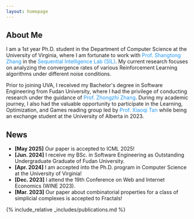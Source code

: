 ```yaml
---
layout: homepage
---
```


## About Me

I am a 1st year Ph.D. student in the Department of Computer Science at the University of Virginia, where I am fortunate to work with <a href="https://shangtongzhang.github.io/" style="text-decoration: none; color: #2196F3;">Prof. Shangtong Zhang</a> in the <a href="https://github.com/Sequential-Intelligence-Lab" style="text-decoration: none; color: #2196F3;">Sequential Intelligence Lab (SIL)</a>. My current research focuses on analyzing the convergence rates of various Reinforcement Learning algorithms under different noise conditions.

Prior to joining UVA, I received my Bachelor's degree in Software Engineering from Fudan University, where I had the privilege of conducting research under the guidance of <a href="https://scholar.google.com/citations?user=DrcEuSkAAAAJ" style="text-decoration: none; color: #2196F3;">Prof. Zhongzhi Zhang</a>. During my academic journey, I also had the valuable opportunity to participate in the Learning, Optimization, and Games reading group led by <a href="https://xiaoqitan.org/" style="text-decoration: none; color: #2196F3;">Prof. Xiaoqi Tan</a> while being an exchange student at the University of Alberta in 2023.

## News
- **[May 2025]** Our paper is accepted to ICML 2025!
- **[Jun. 2024]** I receive my BSc. in Software Engineering as Outstanding Undergraduate Graduate of Fudan University.
- **[Apr. 2024]** I am accepted into the Ph.D. program in Computer Science at the University of Virginia!
- **[Dec. 2023]** I attend the 19th Conference on Web and Internet Economics (WINE 2023).
- **[Mar. 2023]** Our paper about combinatorial properties for a class of simplicial complexes is accepted to Fractals!


{% include_relative _includes/publications.md %}
